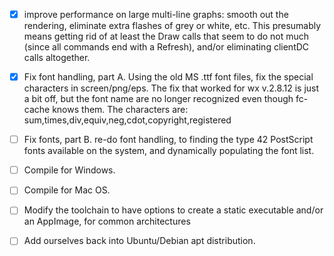 - [x]  improve performance on large multi-line graphs: smooth out the rendering, eliminate 
extra flashes of grey or white, etc. This presumably means getting rid of at least the Draw 
calls that seem to do not much (since all commands end with a Refresh), and/or eliminating clientDC calls altogether.

- [x] Fix font handling, part A. Using the old MS .ttf font files, fix the special
characters in screen/png/eps. The fix that worked for wx v.2.8.12 is just a bit off,
but the font name are no longer recognized even though fc-cache knows them. The characters
are: sum,times,div,equiv,neg,cdot,copyright,registered

- [ ] Fix fonts, part B. re-do font handling, to finding the type 42 PostScript fonts 
available on the system, and dynamically populating the font list.

- [ ] Compile for Windows.

- [ ] Compile for Mac OS.

- [ ] Modify the toolchain to have options to create a static executable and/or an AppImage, for common architectures

- [ ] Add ourselves back into Ubuntu/Debian apt distribution. 
